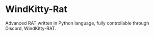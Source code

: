 # WindKitty-Rat
Advanced RAT written in Python language, fully controllable through Discord, WindKitty-RAT.
